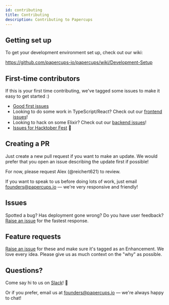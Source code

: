 ```yaml
---
id: contributing
title: Contributing
description: Contributing to Papercups
---
```


## Getting set up

To get your development environment set up, check out our wiki:

https://github.com/papercups-io/papercups/wiki/Development-Setup

## First-time contributors

If this is your first time contributing, we've tagged some issues to make it easy to get started :)

- [Good first issues](https://github.com/papercups-io/papercups/labels/good%20first%20issue)
- Looking to do some work in TypeScript/React? Check out our [frontend issues](https://github.com/papercups-io/papercups/labels/frontend)!
- Looking to hack on some Elixir? Check out our [backend issues](https://github.com/papercups-io/papercups/labels/backend)!
- [Issues for Hacktober Fest](https://github.com/papercups-io/papercups/labels/hacktoberfest) :rocket:

## Creating a PR

Just create a new pull request if you want to make an update. We would prefer that you open an issue describing the update first if possible!

For now, please request Alex (@reichert621) to review.

If you want to speak to us before doing lots of work, just email founders@papercups.io — we're very responsive and friendly!

## Issues

Spotted a bug? Has deployment gone wrong? Do you have user feedback? [Raise an issue](https://github.com/papercups-io/papercups/issues/new?assignees=&labels=bug&template=bug_report.md&title=) for the fastest response.

## Feature requests

[Raise an issue](https://github.com/papercups-io/papercups/issues/new?assignees=&labels=enhancement&template=feature_request.md&title=) for these and make sure it's tagged as an Enhancement. We love every idea. Please give us as much context on the "why" as possible.

## Questions?

Come say hi to us on [Slack](https://join.slack.com/t/papercups-io/shared_invite/zt-h0c3fxmd-hZi1Zp8~D61S6GD16aMqmg)! :wave:

Or if you prefer, email us at founders@papercups.io — we're always happy to chat!
